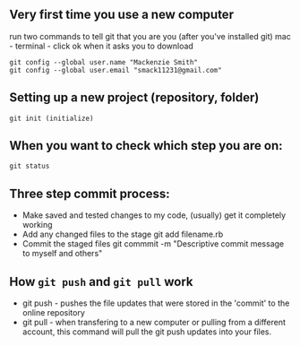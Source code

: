 Very first time you use a new computer
--------------------------------------
run two commands to tell git that you are you (after you've installed git)
    mac - terminal - click ok when it asks you to download

    git config --global user.name "Mackenzie Smith"
    git config --global user.email "smack11231@gmail.com"

Setting up a new project (repository, folder)
--------------------------------------

    git init (initialize)

When you want to check which step you are on:
--------------------------------------

    git status

Three step commit process:
--------------------------------------

* Make saved and tested changes to my code, (usually) get it completely working
* Add any changed files to the stage
    git add filename.rb
* Commit the staged files
    git commmit -m "Descriptive commit message to myself and others"


How `git push` and `git pull` work
-----------

* git push - pushes the file updates that were stored in the 'commit' to the online repository
* git pull - when transfering to a new computer or pulling from a different account, this command will pull the git push updates into your files.